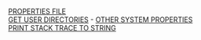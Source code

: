 [PROPERTIES FILE](properties/README.md)
<br>
[GET USER DIRECTORIES](system/README.md) - <a href="https://docs.oracle.com/javase/tutorial/essential/environment/sysprop.html" target="_blank">OTHER SYSTEM PROPERTIES</a>
<br>
[PRINT STACK TRACE TO STRING](string/README.md)
